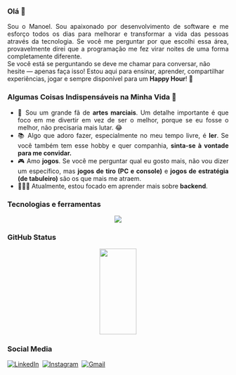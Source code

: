 ### Olá 👋
<div align="justify"> Sou o Manoel. Sou apaixonado por desenvolvimento de software e me esforço todos os dias para melhorar e transformar a vida das pessoas através da tecnologia. Se você me perguntar por que escolhi essa área, provavelmente direi que a programação me fez virar noites de uma forma completamente diferente. </div>
Se você está se perguntando se deve me chamar para conversar, não hesite — apenas faça isso! Estou aqui para ensinar, aprender, compartilhar experiências, jogar e sempre disponível para um <strong>Happy Hour</strong>! 🎉

### Algumas Coisas Indispensáveis na Minha Vida 🤔

<ul align="justify"> <li>🥋 Sou um grande fã de <strong>artes marciais</strong>. Um detalhe importante é que foco em me divertir em vez de ser o melhor, porque se eu fosse o melhor, não precisaria mais lutar. 😂</li> <li>📚 Algo que adoro fazer, especialmente no meu tempo livre, é <strong>ler</strong>. Se você também tem esse hobby e quer companhia, <strong>sinta-se à vontade para me convidar.</strong></li> <li>🎮 Amo <strong>jogos</strong>. Se você me perguntar qual eu gosto mais, não vou dizer um específico, mas <strong>jogos de tiro (PC e console)</strong> e <strong>jogos de estratégia (de tabuleiro)</strong> são os que mais me atraem.</li> <li>👨🏻‍💻 Atualmente, estou focado em aprender mais sobre <strong>backend</strong>. </ul>

### Tecnologias e ferramentas
<p align="center">
  <a href="https://skillicons.dev">
    <img src="https://skillicons.dev/icons?i=git,github,gitlab,linux,docker,kubernetes,postgresql,mongo,redis,java,typescript,nodejs,nestjs,npm,yarn,graphql,express,sequelize,prisma,maven,gradle,spring,hibernate,prometheus,grafana,kafka,rabbitmq,elasticsearch,postman,jenkins,vim,vscode,idea,terraform,aws&perline=7" />
  </a>
</p>

### GitHub Status
<div align="center">  
  <img width="41%" height="195px" src="https://github-readme-stats.vercel.app/api/top-langs/?username=manoelvgsilva&layout=compact&hide_border=true&title_color=87CEFA&text_color=87CEFA&bg_color=0d1117" />
</div>

### Social Media
[![LinkedIn](https://img.shields.io/badge/LinkedIn-000?style=for-the-badge&logo=linkedin&logoColor=0E76A8)](https://www.linkedin.com/in/manoel-code/)&nbsp;
[![Instagram](https://img.shields.io/badge/Instagram-000?style=for-the-badge&logo=instagram&logoColor=0E76A8)](https://instagram.com/dev_manoel)&nbsp;
[![Gmail](https://img.shields.io/badge/Gmail-000?style=for-the-badge&logo=gmail&logoColor=0E76A8)](mailto:manoelvgsilva@gmail.com)&nbsp;
